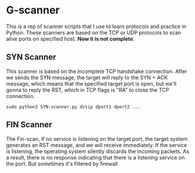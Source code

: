 # G-scanner
This is a rep of scanner scripts that I use to learn protocols and practice 
in Python. These scanners are based 
on the TCP or UDP protocols to scan alive ports on specified host.
**Now it is not complete**.

## SYN Scanner
This scanner is based on the incomplete TCP handshake 
connection. After we sends the SYN message, the 
target will reply to the SYN + ACK message, which means 
that the specified target port is open, but we'll gonna to
 reply the RST, which in TCP flags is "RA" to close
the TCP connection.
```
sudo python3 SYN-scanner.py dstip dport1 dport2 ...
```

## FIN Scanner
The Fin-scan, If no service is listening on the target port, the target 
system generates an RST message, and we will receive immediately.
 If the service is listening, the operating system silently discards the incoming packets.
 As a result, there is no response indicating that there is 
 a listening service on the port. But sometimes it's filtered
 by firewall
